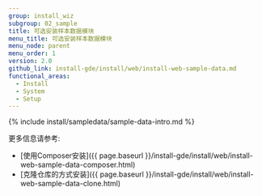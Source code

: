 ```yaml
---
group: install_wiz
subgroup: 02_sample
title: 可选安装样本数据模块
menu_title: 可选安装样本数据模块
menu_node: parent
menu_order: 1
version: 2.0
github_link: install-gde/install/web/install-web-sample-data.md
functional_areas:
  - Install
  - System
  - Setup
---
```


{% include install/sampledata/sample-data-intro.md %}

更多信息请参考:

*	[使用Composer安装]({{ page.baseurl }}/install-gde/install/web/install-web-sample-data-composer.html)
*	[克隆仓库的方式安装]({{ page.baseurl }}/install-gde/install/web/install-web-sample-data-clone.html)
